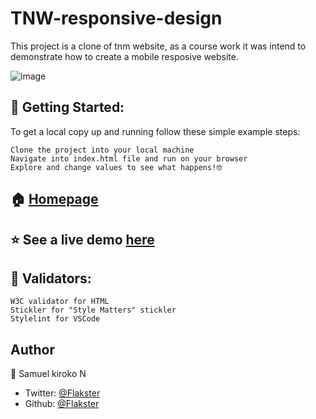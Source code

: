 # TNW-responsive-design

This project is a clone of tnm website, as a course work it was intend to demonstrate how to create a mobile resposive website.


![image](https://user-images.githubusercontent.com/43377799/72096563-83703280-332b-11ea-93cd-e412421be92c.png)

## 🚀 Getting Started:

To get a local copy up and running follow these simple example steps:

    Clone the project into your local machine
    Navigate into index.html file and run on your browser
    Explore and change values to see what happens!🤓


## 🏠 [Homepage](https://github.com/Flakster/Apple-page-clone)

## ⭐️ See a live demo [here](https://flakster.github.io/Apple-page-clone/)

## 🧐 Validators:

    W3C validator for HTML
    Stickler for "Style Matters" stickler
    Stylelint for VSCode


## Author

👤 Samuel kiroko N

* Twitter: [@Flakster ](https://twitter.com/samkiroko )
* Github: [@Flakster](https://github.com/samkiroko)

